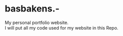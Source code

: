 # basbakens.-
My personal portfolio website.
<br>
I will put all my code used for my website in this Repo.
